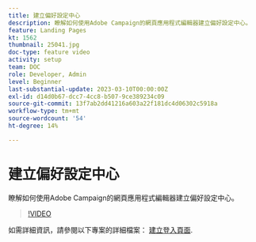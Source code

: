 ```yaml
---
title: 建立偏好設定中心
description: 瞭解如何使用Adobe Campaign的網頁應用程式編輯器建立偏好設定中心。
feature: Landing Pages
kt: 1562
thumbnail: 25041.jpg
doc-type: feature video
activity: setup
team: DOC
role: Developer, Admin
level: Beginner
last-substantial-update: 2023-03-10T00:00:00Z
exl-id: d14d0b67-dcc7-4cc8-b507-9ce389234c09
source-git-commit: 13f7ab2dd41216a603a22f181dc4d06302c5918a
workflow-type: tm+mt
source-wordcount: '54'
ht-degree: 14%

---
```


# 建立偏好設定中心

瞭解如何使用Adobe Campaign的網頁應用程式編輯器建立偏好設定中心。

>[!VIDEO](https://video.tv.adobe.com/v/25041?quality=12&learn=on)

如需詳細資訊，請參閱以下專案的詳細檔案： [建立登入頁面](https://experienceleague.adobe.com/docs/campaign-classic/using/designing-content/editing-html-content/creating-a-landing-page.html).
